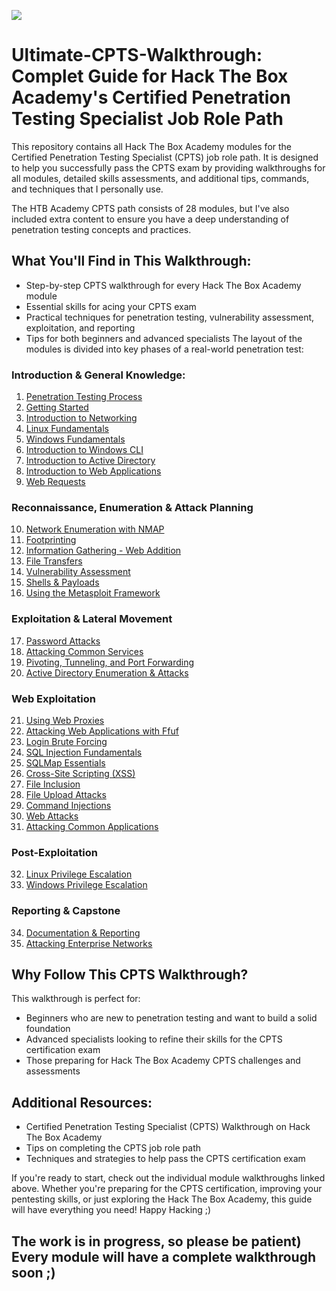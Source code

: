 ![](https://i.imgur.com/Hn2ouND.png)

# Ultimate-CPTS-Walkthrough: Complet Guide for Hack The Box Academy's Certified Penetration Testing Specialist Job Role Path
This repository contains all Hack The Box Academy modules for the Certified Penetration Testing Specialist (CPTS) job role path. It is designed to help you successfully pass the CPTS exam by providing walkthroughs for all modules, detailed skills assessments, and additional tips, commands, and techniques that I personally use.

The HTB Academy CPTS path consists of 28 modules, but I've also included extra content to ensure you have a deep understanding of penetration testing concepts and practices.

## What You'll Find in This Walkthrough: 
* Step-by-step CPTS walkthrough for every Hack The Box Academy module
* Essential skills for acing your CPTS exam
* Practical techniques for penetration testing, vulnerability assessment, exploitation, and reporting
* Tips for both beginners and advanced specialists
The layout of the modules is divided into key phases of a real-world penetration test:
### Introduction & General Knowledge:
1. [Penetration Testing Process](/HTB-Academy/01.%20Penetration%20Testing%20Process.md) 
2. [Getting Started](/HTB-Academy/02.%20Getting%20Started.md) 
3. [Introduction to Networking](/HTB-Academy/03.%20Introduction%20to%20Networking.md)
4. [Linux Fundamentals](/HTB-Academy/04.%20Linux%20Fundamentals.md)
5. [Windows Fundamentals](/HTB-Academy/05.%20Windows%20Fundamentals.md)
6. [Introduction to Windows CLI](/HTB-Academy/06.%20Introduction%20to%20Windows%20CLI.md)
7. [Introduction to Active Directory](/HTB-Academy/07.%20Introduction%20to%20Active%20Directory.md)
8. [Introduction to Web Applications](/HTB-Academy/08.%20Introduction%20to%20Web%20Applications.md)
9. [Web Requests](/HTB-Academy/09.%20Web%20Requests.md)
### Reconnaissance, Enumeration & Attack Planning
10. [Network Enumeration with NMAP](/HTB-Academy/10.%20Network%20Enumeration%20with%20NMAP.md)
11. [Footprinting](/HTB-Academy/11.%20Footprinting.md)
12. [Information Gathering - Web Addition](/HTB-Academy/12.%20Information%20Gathering%20-%20Web%20Edition.md)
13. [File Transfers](/HTB-Academy/13.%20File%20Transfers.md)
14. [Vulnerability Assessment](/HTB-Academy/14.%20Vulnerability%20Assessment.md)
15. [Shells & Payloads](/HTB-Academy/15.%20Shells%20&%20Payloads.md)
16. [Using the Metasploit Framework](/HTB-Academy/16.%20Using%20the%20Metasploit%20Framework.md)
### Exploitation & Lateral Movement
17. [Password Attacks](/HTB-Academy/17.%20Password%20Attacks.md)
18. [Attacking Common Services](/HTB-Academy/18.%20Attacking%20Common%20Services.md)
19. [Pivoting, Tunneling, and Port Forwarding](/HTB-Academy/19.%20Pivoting%20Tunneling,%20and%20Port%20Forwarding.md)
20. [Active Directory Enumeration & Attacks](/HTB-Academy/20.%20Active%20Directory%20Enumeration%20&%20Attacks.md)
### Web Exploitation 
21. [Using Web Proxies](/HTB-Academy/21.%20Using%20Web%20Proxies.md)
22. [Attacking Web Applications with Ffuf](/HTB-Academy/22.%20Attacking%20Web%20Applications%20with%20Ffuf.md)
23. [Login Brute Forcing](/HTB-Academy/23.%20Login%20Brute%20Forcing.md) 
24. [SQL Injection Fundamentals](/HTB-Academy/24.%20SQL%20Injection%20Fundamentals.md) 
25. [SQLMap Essentials](/HTB-Academy/25.%20SQLMap%20Essentials.md) 
26. [Cross-Site Scripting (XSS)](/HTB-Academy/26.%20Cross-Site%20Scripting%20(XSS).md) 
27. [File Inclusion](HTB-Academy/27.%20File%20Inclusion.md) 
28. [File Upload Attacks](/HTB-Academy/28.%20File%20Upload%20Attacks.md) 
29. [Command Injections](/HTB-Academy/29.%20Command%20Injections.md) 
30. [Web Attacks](/HTB-Academy/30.%20Web%20Attacks.md) 
31. [Attacking Common Applications](/HTB-Academy/31.%20Attacking%20Common%20Applications.md) 
### Post-Exploitation
32. [Linux Privilege Escalation](/HTB-Academy/32.%20Linux%20Privilege%20Escalation.md) 
33. [Windows Privilege Escalation](/HTB-Academy/33.%20Windows%20Privilege%20Escalation.md) 
### Reporting & Capstone
34. [Documentation & Reporting](/HTB-Academy/34.%20Documentation%20&%20Reporting.md) 
35. [Attacking Enterprise Networks](/HTB-Academy/35.%20Attacking%20Enterprise%20Networks.md) 

## Why Follow This CPTS Walkthrough?
This walkthrough is perfect for:

* Beginners who are new to penetration testing and want to build a solid foundation
* Advanced specialists looking to refine their skills for the CPTS certification exam
* Those preparing for Hack The Box Academy CPTS challenges and assessments
## Additional Resources:
* Certified Penetration Testing Specialist (CPTS) Walkthrough on Hack The Box Academy
* Tips on completing the CPTS job role path
* Techniques and strategies to help pass the CPTS certification exam

If you're ready to start, check out the individual module walkthroughs linked above. Whether you're preparing for the CPTS certification, improving your pentesting skills, or just exploring the Hack The Box Academy, this guide will have everything you need! Happy Hacking ;)

## The work is in progress, so please be patient) Every module will have a complete walkthrough soon ;)

